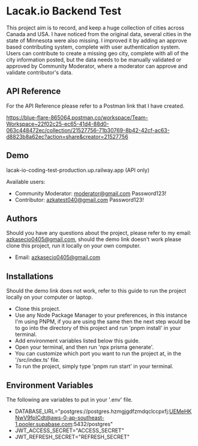 # Lacak.io Backend Test

This project aim is to record, and keep a huge collection of cities across Canada and USA. I have noticed from the original data, several cities in the state of Minnesota were also missing. I improved it by adding an approve based contributing system, complete with user authentication system. Users can contribute to create a missing geo city, complete with all of the city information posted, but the data needs to be manually validated or approved by Community Moderator, where a moderator can approve and validate contributor's data.

## API Reference

For the API Reference please refer to a Postman link that I have created.

https://blue-flare-865064.postman.co/workspace/Team-Workspace~22f02c25-ec65-41d4-88d0-063c448472ec/collection/21527756-71b30769-8b42-42cf-ac63-d8823b8a62ec?action=share&creator=21527756

## Demo

lacak-io-coding-test-production.up.railway.app
(API only)

Available users:

- Community Moderator: moderator@gmail.com Password123!
- Contributor: azkatest040@gmail.com Password123!

## Authors

Should you have any questions about the project, please refer to my email: azkasecio0405@gmail.com, should the demo link doesn't work please clone this project, run it locally on your own computer.

- Email: azkasecio0405@gmail.com

## Installations

Should the demo link does not work, refer to this guide to run the project locally on your computer or laptop.

- Clone this project.
- Use any Node Package Manager to your preferences, in this instance I'm using PNPM, if you are using the same then the next step would be to go into the directory of this project and run 'pnpm install' in your terminal.
- Add environment variables listed below this guide.
- Open your terminal, and then run 'npx prisma generate'.
- You can customize which port you want to run the project at, in the '/src/index.ts' file.
- To run the project, simply type 'pnpm run start' in your terminal.

## Environment Variables

The following are variables to put in your '.env' file.

- DATABASE_URL="postgres://postgres.hzmgjgdfzmdqclccpxfj:UEMeHKNwV9fpICdt@aws-0-ap-southeast-1.pooler.supabase.com:5432/postgres"
- JWT_ACCESS_SECRET="ACCESS_SECRET"
- JWT_REFRESH_SECRET="REFRESH_SECRET"
